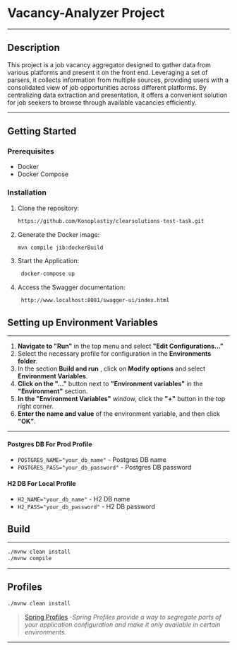# Vacancy-Analyzer Project

---

## Description

<p>This project is a job vacancy aggregator designed to gather data from various platforms and present it on the front end. Leveraging a set of parsers, it collects information from multiple sources, providing users with a consolidated view of job opportunities across different platforms. By centralizing data extraction and presentation, it offers a convenient solution for job seekers to browse through available vacancies efficiently.</p>

---

## Getting Started

### Prerequisites

- Docker
- Docker Compose

### Installation

1. Clone the repository:

    ```bash
    https://github.com/Konoplastiy/clearsolutions-test-task.git
    ```

2. Generate the Docker image:

    ```bash
    mvn compile jib:dockerBuild
    ```
3. Start the Application:
    ```bash
     docker-compose up
   ```

4. Access the Swagger documentation:
   ```sh
    http://www.localhost:8081/swagger-ui/index.html
   ```

## Setting up Environment Variables

---

1. **Navigate to "Run"** in the top menu and select **"Edit Configurations..."**
2. Select the necessary profile for configuration in the **Environments folder**.
3. In the section **Build and run** , click on **Modify options** and select **Environment Variables**.
5. **Click on the "..."** button next to **"Environment variables"** in the **"Environment"** section.
6. **In the "Environment Variables"** window, click the **"+"** button in the top right corner.
7. **Enter the name and value** of the environment variable, and then click **"OK"**.

---

#### Postgres DB For Prod Profile

- `POSTGRES_NAME="your_db_name"` - Postgres DB name
- `POSTGRES_PASS="your_db_password"` - Postgres DB password

#### H2 DB For Local Profile

- `H2_NAME="your_db_name"` - H2 DB name
- `H2_PASS="your_db_password"` - H2 DB password

## Build

---

```bash
./mvnw clean install
./mvnw compile
```

---

## Profiles

```bash
./mvnw clean install 
```

> [Spring Profiles](https://www.baeldung.com/spring-profiles)
*-Spring Profiles provide a way to segregate parts of your application configuration and make it only available in
certain environments.*
---
